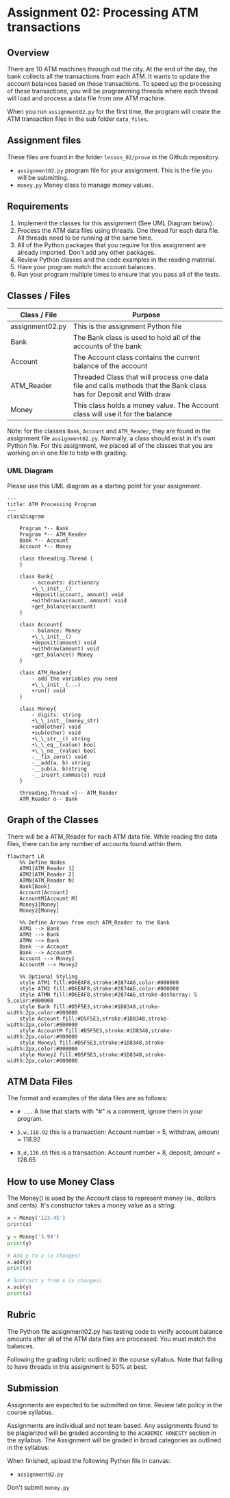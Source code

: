 # Assignment 02: Processing ATM transactions

## Overview

There are 10 ATM machines through out the city.  At the end of the day, the bank collects all the transactions from each ATM.  It wants to update the account balances based on those transactions.  To speed up the processing of these transactions, you will be programming threads where each thread will load and process a data file from one ATM machine.

When you run `assignment02.py` for the first time, the program will create the ATM transaction files in the sub folder `data_files`.

## Assignment files

These files are found in the folder `lesson_02/prove` in the Github repository.

- `assignment02.py` program file for your assignment.  This is the file you will be submitting.
- `money.py` Money class to manage money values.

## Requirements

1. Implement the classes for this assignment (See UML Diagram below).
1. Process the ATM data files using threads.  One thread for each data file.  All threads need to be running at the same time.
1. All of the Python packages that you require for this assignment are already imported.  Don't add any other packages.
1. Review Python classes and the code examples in the reading material.
1. Have your program match the account balances.  
1. Run your program multiple times to ensure that you pass all of the tests.


## Classes / Files

| Class / File | Purpose |
| --- | --- |
| assignment02.py | This is the assignment Python file |
| Bank | The Bank class is used to hold all of the accounts of the bank |
| Account | The Account class contains the current balance of the account |
| ATM_Reader | Threaded Class that will process one data file and calls methods that the Bank class has for Deposit and With draw |
| Money | This class holds a money value.  The Account class will use it for the balance |

Note: for the classes `Bank`, `Account` and `ATM_Reader`, they are found in the assignment file `assignment02.py`.  Normally, a class should exist in it's own Python file.  For this assignment, we placed all of the classes that you are working on in one file to help with grading.

### UML Diagram

Please use this UML diagram as a starting point for your assignment.  

```mermaid
---
title: ATM Processing Program
---
classDiagram

    Program *-- Bank
    Program *-- ATM_Reader
    Bank *-- Account
    Account *-- Money

    class threading.Thread {
    }

    class Bank{
        - accounts: dictionary
        +\_\_init__()
        +deposit(account, amount) void
        +withdraw(account, amount) void
        +get_balance(account)
    }

    class Account{
        - balance: Money
        +\_\_init__()
        +deposit(amount) void
        +withdraw(amount) void
        +get_balance() Money
    }

    class ATM_Reader{
        - add the variables you need
        +\_\_init__(...)
        +run() void
    }

    class Money{
        - digits: string
        +\_\_init__(money_str)
        +add(other) void
        +sub(other) void
        +\_\_str__() string
        +\_\_eq__(value) bool
        +\_\_ne__(value) bool
        -__fix_zero() void
        -__add(a, b) string
        -__sub(a, b)string
        -__insert_commas(s) void
    }
    
    threading.Thread <|-- ATM_Reader 
    ATM_Reader o-- Bank
```

## Graph of the Classes

There will be a ATM_Reader for each ATM data file.  While reading the data files, there can be any number of accounts found within them.

```mermaid
flowchart LR
    %% Define Nodes
    ATM1[ATM_Reader 1]
    ATM2[ATM_Reader 2]
    ATMN[ATM_Reader N]
    Bank[Bank]
    Account[Account]
    AccountM[Account M]
    Money1[Money]
    Money2[Money]

    %% Define Arrows from each ATM_Reader to the Bank
    ATM1 --> Bank
    ATM2 --> Bank
    ATMN --> Bank
    Bank --> Account
    Bank --> AccountM
    Account --> Money1
    AccountM --> Money2
    
    %% Optional Styling
    style ATM1 fill:#D6EAF8,stroke:#2874A6,color:#000000
    style ATM2 fill:#D6EAF8,stroke:#2874A6,color:#000000
    style ATMN fill:#D6EAF8,stroke:#2874A6,stroke-dasharray: 5 5,color:#000000
    style Bank fill:#D5F5E3,stroke:#1D8348,stroke-width:2px,color:#000000
    style Account fill:#D5F5E3,stroke:#1D8348,stroke-width:2px,color:#000000
    style AccountM fill:#D5F5E3,stroke:#1D8348,stroke-width:2px,color:#000000
    style Money1 fill:#D5F5E3,stroke:#1D8348,stroke-width:2px,color:#000000
    style Money2 fill:#D5F5E3,stroke:#1D8348,stroke-width:2px,color:#000000
```

## ATM Data Files

The format and examples of the data files are as follows:

- `# ...` A line that starts with "#" is a comment, ignore them in your program.

- `5,w,118.92` this is a transaction:  Account number = 5, withdraw, amount = 118.92

- `8,d,126.65` this is a transaction:  Account number = 8, deposit, amount = 126.65

## How to use Money Class

The Money() is used by the Account class to represent money (ie., dollars and cents).  It's constructor takes a money value as a string.

```python
x = Money('123.45')
print(x)

y = Money('3.99')
print(y)

# Add y to x (x changes)
x.add(y)
print(x)

# Subtract y from x (x changes)
x.sub(y)
print(x)
```

## Rubric

The Python file assignment02.py has testing code to verify account balance amounts after all of the ATM data files are processed.  You must match the balances.

Following the grading rubric outlined in the course syllabus.  Note that failing to have threads in this assignment is 50% at best.

## Submission

Assignments are expected to be submitted on time.  Review late policy in the course syllabus.

Assignments are individual and not team based. Any assignments found to be plagiarized will be graded according to the `ACADEMIC HONESTY` section in the syllabus. The Assignment will be graded in broad categories as outlined in the syllabus:

When finished, upload the following Python file in canvas:

- `assignment02.py`

Don't submit `money.py`
